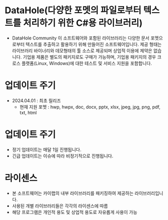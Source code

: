 # DataHole(다양한 포멧의 파일로부터 텍스트를 처리하기 위한 C#용 라이브러리)
- DataHole Community
이 소프트웨어와 포함된 라이브러리는 다양한 문서 포멧으로부터 텍스트를 추출하고 활용하기 위해 만들어진 소프트웨어입니다.
제공 형태는 라이브러리 바이너리와 데모형태의 툴 소스로 제공되며 상업적 이용에 제약은 없습니다.
기업용 제품은 별도의 패키지로도 구매가 가능하며, 기업용 패키지의 경우 크로스 플랫폼(Linux, Windows)에 대한 테스트 및 서비스 지원을 포함합니다.

# 업데이트 주기
- 2024.04.01 : 최초 릴리즈
  - 현재 지원 포멧 : hwp, hwpx, doc, docx, pptx, xlsx, jpeg, jpg, png, pdf, txt, html

# 업데이트 주기
- 정기 업데이트는 매달 1일 진행됩니다.
- 긴급 업데이트는 이슈에 따라 비정기적으로 진행됩니다.

# 라이센스
- 본 소프트웨어는 카이랩의 내부 라이브러리를 패키징하여 제공하는 라이브러리입니다.
- 사용된 개별 라이브러리들은 각각의 라이센스에 따름
- 해당 프로그램은 개인적 용도 및 상업적 용도로 자유롭게 사용이 가능

